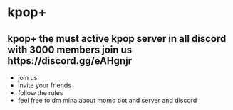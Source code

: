 # kpop+
<h2>kpop+ the must active kpop server in all discord with 3000 members join us https://discord.gg/eAHgnjr</h2>

<ul>
	<li>join us</li>
	<li>invite your friends</li>
	<li>follow the rules </li>
	<li>feel free to dm mina about momo bot and server and discord </li>
</ul>
